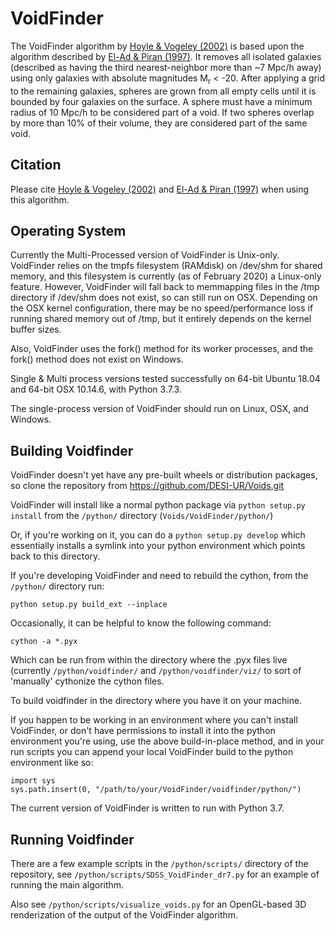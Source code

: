 # VoidFinder

The VoidFinder algorithm by [Hoyle & Vogeley (2002)](http://adsabs.harvard.edu/abs/2002ApJ...566..641H) is based upon the algorithm described by [El-Ad & Piran (1997)](http://adsabs.harvard.edu/abs/1997ApJ...491..421E).  It removes all isolated galaxies (described as having the third nearest-neighbor more than ~7 Mpc/h away) using only galaxies with absolute magnitudes M<sub>r</sub> < -20.  After applying a grid to the remaining galaxies, spheres are grown from all empty cells until it is bounded by four galaxies on the surface.  A sphere must have a minimum radius of 10 Mpc/h to be considered part of a void.  If two spheres overlap by more than 10% of their volume, they are considered part of the same void.

## Citation

Please cite [Hoyle & Vogeley (2002)](http://adsabs.harvard.edu/abs/2002ApJ...566..641H) and [El-Ad & Piran (1997)](http://adsabs.harvard.edu/abs/1997ApJ...491..421E) when using this algorithm.


## Operating System

Currently the Multi-Processed version of VoidFinder is Unix-only.  VoidFinder relies on
the tmpfs filesystem (RAMdisk) on /dev/shm for shared memory, and this filesystem is currently
(as of February 2020) a Linux-only feature.  However, VoidFinder will fall back to memmapping
files in the /tmp directory if /dev/shm does not exist, so can still run on OSX.  Depending on the
OSX kernel configuration, there may be no speed/performance loss if running shared memory out of /tmp,
but it entirely depends on the kernel buffer sizes.

Also, VoidFinder uses the fork() method for its worker processes, and the fork() method does
not exist on Windows.

Single & Multi process versions tested successfully on 64-bit Ubuntu 18.04 and 64-bit OSX 10.14.6, with Python 3.7.3.

The single-process version of VoidFinder should run on Linux, OSX, and Windows.


## Building Voidfinder

VoidFinder doesn't yet have any pre-built wheels or distribution packages, so clone the repository
from https://github.com/DESI-UR/Voids.git

VoidFinder will install like a normal python package via `python setup.py install`
from the `/python/` directory (`Voids/VoidFinder/python/`)


Or, if you're working on it, you can do a `python setup.py develop` which essentially
installs a symlink into your python environment which points back to this directory.


If you're developing VoidFinder and need to rebuild the cython, from the `/python/` directory run:

```
python setup.py build_ext --inplace
```

Occasionally, it can be helpful to know the following command:

```
cython -a *.pyx
```

Which can be run from within the directory where the .pyx files live (currently `/python/voidfinder/` and `/python/voidfinder/viz/` to sort of 'manually' cythonize the cython files.


To build voidfinder in the directory where you have it on your machine.  

If you happen to be working in an environment where you can't install VoidFinder, or don't have permissions to install it into the python environment you're using, use the above build-in-place method, and in your run scripts you can append your local VoidFinder build to the python environment like so:

```
import sys
sys.path.insert(0, "/path/to/your/VoidFinder/voidfinder/python/")
```

The current version of VoidFinder is written to run with Python 3.7.


## Running Voidfinder

There are a few example scripts in the `/python/scripts/` directory of the repository, see `/python/scripts/SDSS_VoidFinder_dr7.py` for an example of running the main algorithm.

Also see `/python/scripts/visualize_voids.py` for an OpenGL-based 3D renderization of the output of the VoidFinder algorithm.
